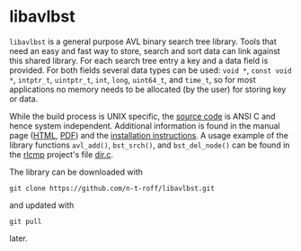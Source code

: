 # libavlbst
`libavlbst` is a general purpose AVL binary search tree library.
Tools that need an easy and fast way to store, search and sort data
can link against this shared library.
For each search tree entry a key and a data field is provided.
For both fields several data types can be used:
`void *`,
`const void *`,
`intptr_t`,
`uintptr_t`,
`int`,
`long`,
`uint64_t`,
and
`time_t`,
so for most applications no memory needs to be allocated
(by the user) for storing key or data.

While the build process is UNIX specific, the
[source code](https://github.com/n-t-roff/libavlbst/blob/master/bst.c)
is ANSI C and hence system independent.
Additional information is found in the manual page
([HTML](http://n-t-roff.github.io/libavlbst.3.html),
[PDF](http://n-t-roff.github.io/libavlbst.3.pdf))
and the
[installation instructions](https://github.com/n-t-roff/libavlbst/blob/master/INSTALL).
A usage example of the library functions
`avl_add()`, `bst_srch()`, and `bst_del_node()`
can be found in the [rlcmp](https://github.com/n-t-roff/rlcmp)
project's file [dir.c](https://github.com/n-t-roff/rlcmp/blob/master/dir.c).

The library can be downloaded with
```
git clone https://github.com/n-t-roff/libavlbst.git
```
and updated with
```
git pull
```
later.
